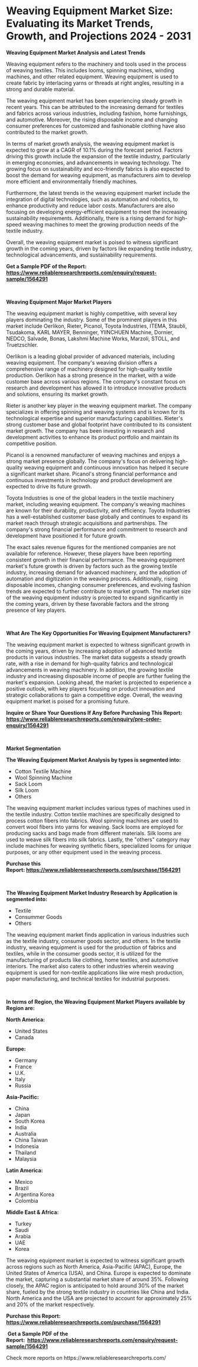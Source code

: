 <p><h1>Weaving Equipment Market Size: Evaluating its Market Trends, Growth, and Projections 2024 - 2031</h1></p><p><strong>Weaving Equipment Market Analysis and Latest Trends</strong></p>
<p><p>Weaving equipment refers to the machinery and tools used in the process of weaving textiles. This includes looms, spinning machines, winding machines, and other related equipment. Weaving equipment is used to create fabric by interlacing yarns or threads at right angles, resulting in a strong and durable material.</p><p>The weaving equipment market has been experiencing steady growth in recent years. This can be attributed to the increasing demand for textiles and fabrics across various industries, including fashion, home furnishings, and automotive. Moreover, the rising disposable income and changing consumer preferences for customized and fashionable clothing have also contributed to the market growth.</p><p>In terms of market growth analysis, the weaving equipment market is expected to grow at a CAGR of 10.1% during the forecast period. Factors driving this growth include the expansion of the textile industry, particularly in emerging economies, and advancements in weaving technology. The growing focus on sustainability and eco-friendly fabrics is also expected to boost the demand for weaving equipment, as manufacturers aim to develop more efficient and environmentally friendly machines.</p><p>Furthermore, the latest trends in the weaving equipment market include the integration of digital technologies, such as automation and robotics, to enhance productivity and reduce labor costs. Manufacturers are also focusing on developing energy-efficient equipment to meet the increasing sustainability requirements. Additionally, there is a rising demand for high-speed weaving machines to meet the growing production needs of the textile industry.</p><p>Overall, the weaving equipment market is poised to witness significant growth in the coming years, driven by factors like expanding textile industry, technological advancements, and sustainability requirements.</p></p>
<p><strong>Get a Sample PDF of the Report:&nbsp; <a href="https://www.reliableresearchreports.com/enquiry/request-sample/1564291">https://www.reliableresearchreports.com/enquiry/request-sample/1564291</a></strong></p>
<p>&nbsp;</p>
<p><strong>Weaving Equipment Major Market Players</strong></p>
<p><p>The weaving equipment market is highly competitive, with several key players dominating the industry. Some of the prominent players in this market include Oerlikon, Rieter, Picanol, Toyota Industries, ITEMA, Staubli, Tsudakoma, KARL MAYER, Benninger, YIINCHUEN Machine, Dornier, NEDCO, Salvade, Bonas, Lakshmi Machine Works, Marzoli, STOLL, and Truetzschler.</p><p>Oerlikon is a leading global provider of advanced materials, including weaving equipment. The company's weaving division offers a comprehensive range of machinery designed for high-quality textile production. Oerlikon has a strong presence in the market, with a wide customer base across various regions. The company's constant focus on research and development has allowed it to introduce innovative products and solutions, ensuring its market growth.</p><p>Rieter is another key player in the weaving equipment market. The company specializes in offering spinning and weaving systems and is known for its technological expertise and superior manufacturing capabilities. Rieter's strong customer base and global footprint have contributed to its consistent market growth. The company has been investing in research and development activities to enhance its product portfolio and maintain its competitive position.</p><p>Picanol is a renowned manufacturer of weaving machines and enjoys a strong market presence globally. The company's focus on delivering high-quality weaving equipment and continuous innovation has helped it secure a significant market share. Picanol's strong financial performance and continuous investments in technology and product development are expected to drive its future growth.</p><p>Toyota Industries is one of the global leaders in the textile machinery market, including weaving equipment. The company's weaving machines are known for their durability, productivity, and efficiency. Toyota Industries has a well-established customer base globally and continues to expand its market reach through strategic acquisitions and partnerships. The company's strong financial performance and commitment to research and development have positioned it for future growth.</p><p>The exact sales revenue figures for the mentioned companies are not available for reference. However, these players have been reporting consistent growth in their financial performance. The weaving equipment market's future growth is driven by factors such as the growing textile industry, increasing demand for advanced machinery, and the adoption of automation and digitization in the weaving process. Additionally, rising disposable incomes, changing consumer preferences, and evolving fashion trends are expected to further contribute to market growth. The market size of the weaving equipment industry is projected to expand significantly in the coming years, driven by these favorable factors and the strong presence of key players.</p></p>
<p>&nbsp;</p>
<p><strong>What Are The Key Opportunities For Weaving Equipment Manufacturers?</strong></p>
<p><p>The weaving equipment market is expected to witness significant growth in the coming years, driven by increasing adoption of advanced textile products in various industries. The market data suggests a steady growth rate, with a rise in demand for high-quality fabrics and technological advancements in weaving machinery. In addition, the growing textile industry and increasing disposable income of people are further fueling the market's expansion. Looking ahead, the market is projected to experience a positive outlook, with key players focusing on product innovation and strategic collaborations to gain a competitive edge. Overall, the weaving equipment market is poised for a promising future.</p></p>
<p><strong>Inquire or Share Your Questions If Any Before Purchasing This Report: <a href="https://www.reliableresearchreports.com/enquiry/pre-order-enquiry/1564291">https://www.reliableresearchreports.com/enquiry/pre-order-enquiry/1564291</a></strong></p>
<p>&nbsp;</p>
<p><strong>Market Segmentation</strong></p>
<p><strong>The Weaving Equipment Market Analysis by types is segmented into:</strong></p>
<p><ul><li>Cotton Textile Machine</li><li>Wool Spinning Machine</li><li>Sack Loom</li><li>Silk Loom</li><li>Others</li></ul></p>
<p><p>The weaving equipment market includes various types of machines used in the textile industry. Cotton textile machines are specifically designed to process cotton fibers into fabrics. Wool spinning machines are used to convert wool fibers into yarns for weaving. Sack looms are employed for producing sacks and bags made from different materials. Silk looms are used to weave silk fibers into silk fabrics. Lastly, the "others" category may include machines for weaving synthetic fibers, specialized looms for unique purposes, or any other equipment used in the weaving process.</p></p>
<p><strong>Purchase this Report:&nbsp;<a href="https://www.reliableresearchreports.com/purchase/1564291">https://www.reliableresearchreports.com/purchase/1564291</a></strong></p>
<p>&nbsp;</p>
<p><strong>The Weaving Equipment Market Industry Research by Application is segmented into:</strong></p>
<p><ul><li>Textile</li><li>Consummer Goods</li><li>Others</li></ul></p>
<p><p>The weaving equipment market finds application in various industries such as the textile industry, consumer goods sector, and others. In the textile industry, weaving equipment is used for the production of fabrics and textiles, while in the consumer goods sector, it is utilized for the manufacturing of products like clothing, home textiles, and automotive interiors. The market also caters to other industries wherein weaving equipment is used for non-textile applications like wire mesh production, paper manufacturing, and technical textiles for industrial purposes.</p></p>
<p>&nbsp;</p>
<p><strong>In terms of Region, the Weaving Equipment Market Players available by Region are:</strong></p>
<p>
    <p> <strong> North America: </strong>
        <ul>
            <li>United States</li>
            <li>Canada</li>
        </ul>
        </p> 
    <p> <strong> Europe: </strong>
        <ul>
            <li>Germany</li>
            <li>France</li>
            <li>U.K.</li>
            <li>Italy</li>
            <li>Russia</li>
        </ul>
        </p> 
    <p> <strong> Asia-Pacific: </strong>
        <ul>
            <li>China</li>
            <li>Japan</li>
            <li>South Korea</li>
            <li>India</li>
            <li>Australia</li>
            <li>China Taiwan</li>
            <li>Indonesia</li>
            <li>Thailand</li>
            <li>Malaysia</li>
        </ul>
        </p> 
    <p> <strong> Latin America: </strong>
        <ul>
            <li>Mexico</li>
            <li>Brazil</li>
            <li>Argentina Korea</li>
            <li>Colombia</li>
        </ul>
        </p> 
    <p> <strong> Middle East & Africa: </strong>
        <ul>
            <li>Turkey</li>
            <li>Saudi</li>
            <li>Arabia</li>
            <li>UAE</li>
            <li>Korea</li>
        </ul>
    </p>
    </p>
<p><p>The weaving equipment market is expected to witness significant growth across regions such as North America, Asia-Pacific (APAC), Europe, the United States of America (USA), and China. Europe is expected to dominate the market, capturing a substantial market share of around 35%. Following closely, the APAC region is anticipated to hold around 30% of the market share, fueled by the strong textile industry in countries like China and India. North America and the USA are projected to account for approximately 25% and 20% of the market respectively.</p></p>
<p><strong>Purchase this Report: <a href="https://www.reliableresearchreports.com/purchase/1564291">https://www.reliableresearchreports.com/purchase/1564291</a></strong></p>
<p>&nbsp;<strong>Get a Sample PDF of the Report:&nbsp;&nbsp;<a href="https://www.reliableresearchreports.com/enquiry/request-sample/1564291">https://www.reliableresearchreports.com/enquiry/request-sample/1564291</a></strong></p>
<p><strong></strong></p>
<p>Check more reports on https://www.reliableresearchreports.com/</p>